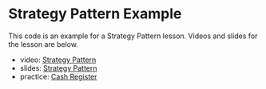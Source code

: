# Strategy Pattern Example

This code is an example for a Strategy Pattern lesson. Videos and slides for the lesson are below.

- video: [Strategy Pattern](https://www.youtube.com/watch?v=t8wRRd8XriU)
- slides: [Strategy Pattern](https://drive.google.com/file/d/1HVov7Pn8QD_prXOFeis6eqYwS-yhkv_S/view?usp=drive_link)
- practice: [Cash Register](https://drive.google.com/file/d/1FblFhZdB01INyZedRA9mAZDu6IBvmPgh/view?usp=drive_link)

